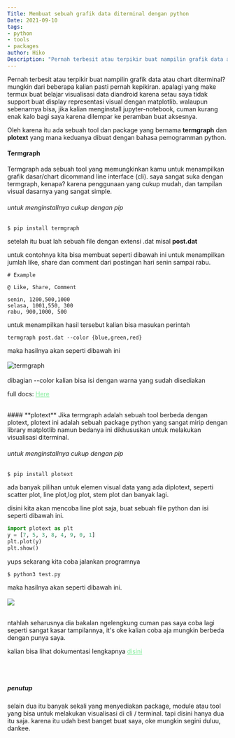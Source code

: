 ```yaml
---
Title: Membuat sebuah grafik data diterminal dengan python
Date: 2021-09-10
tags: 
- python
- tools
- packages
author: Hiko
Description: "Pernah terbesit atau terpikir buat nampilin grafik data atau chart diterminal? mungkin dari beberapa kalian pasti pernah kepikiran...."
---
```


Pernah terbesit atau terpikir buat nampilin grafik data atau chart diterminal?
mungkin dari beberapa kalian pasti pernah kepikiran. apalagi yang make
termux buat belajar visualisasi data diandroid karena setau saya
tidak support buat display representasi visual dengan matplotlib.
walaupun sebenarnya bisa, jika kalian menginstall jupyter-notebook,
cuman kurang enak kalo bagi saya karena dilempar ke peramban buat aksesnya.

Oleh karena itu ada sebuah tool dan package yang bernama **termgraph** dan **plotext**
yang mana keduanya dibuat dengan bahasa pemogramman python.

#### **Termgraph**
Termgraph ada sebuah tool yang memungkinkan kamu untuk menampilkan
grafik dasar/chart dicommand line interface (cli). saya sangat suka
dengan termgraph, kenapa? karena penggunaan yang cukup mudah,
dan tampilan visual dasarnya yang sangat simple.

<script type="text/javascript">
	atOptions = {
		'key' : 'e00dc4387e6c63802d3ac0af944c2eb6',
		'format' : 'iframe',
		'height' : 250,
		'width' : 300,
		'params' : {}
	};
	document.write('<scr' + 'ipt type="text/javascript" src="http' + (location.protocol === 'https:' ? 's' : '') + '://www.highperformancedformats.com/e00dc4387e6c63802d3ac0af944c2eb6/invoke.js"></scr' + 'ipt>');
</script>

###### untuk menginstallnya cukup dengan pip
<pre><code class="shell">$ pip install termgraph</code></pre>
setelah itu buat lah sebuah file dengan extensi .dat misal **post.dat**

untuk contohnya kita bisa membuat seperti dibawah ini untuk
menampilkan jumlah like, share dan comment dari postingan hari senin
sampai rabu.

<pre><code class="plaintext"># Example

@ Like, Share, Comment

senin, 1200,500,1000
selasa, 1001,550, 300
rabu, 900,1000, 500
</code></pre>

untuk menampilkan hasil tersebut kalian bisa masukan perintah
<pre><code class="shell">termgraph post.dat --color {blue,green,red}</code></pre>
maka hasilnya akan seperti dibawah ini
<br><br>
<img src="/images/blog/termgraph.jpg" class="img-fluid" alt="termgraph">
<br><br>
dibagian --color kalian bisa isi dengan warna yang sudah disediakan

full docs: <a href="https://github.com/mkaz/termgraph" style="color:#80ED99">Here</a>


<br>
#### **plotext**
Jika termgraph adalah sebuah tool berbeda dengan plotext, plotext ini adalah sebuah
package python yang sangat mirip dengan library matplotlib namun bedanya ini dikhususkan
untuk melakukan visualisasi diterminal.
<script type="text/javascript">
	atOptions = {
		'key' : 'e00dc4387e6c63802d3ac0af944c2eb6',
		'format' : 'iframe',
		'height' : 250,
		'width' : 300,
		'params' : {}
	};
	document.write('<scr' + 'ipt type="text/javascript" src="http' + (location.protocol === 'https:' ? 's' : '') + '://www.highperformancedformats.com/e00dc4387e6c63802d3ac0af944c2eb6/invoke.js"></scr' + 'ipt>');
</script>

###### untuk menginstallnya cukup dengan pip
<pre><code clase="shell">$ pip install plotext</code></pre>

ada banyak pilihan untuk elemen visual data yang ada diplotext, seperti scatter plot,
line plot,log plot, stem plot dan banyak lagi. 

disini kita akan mencoba line plot saja,
buat sebuah file python dan isi seperti dibawah ini.

```python
import plotext as plt
y = [7, 5, 3, 8, 4, 9, 0, 1]
plt.plot(y)
plt.show()
```

yups sekarang kita coba jalankan programnya
```
$ python3 test.py
```
maka hasilnya akan seperti dibawah ini.
<br><br>
<img src="/images/blog/plotext.jpg" class="img-fluid">
<br><br>

ntahlah seharusnya dia bakalan ngelengkung cuman pas saya coba lagi
seperti sangat kasar tampilannya, it's oke kalian coba aja mungkin
berbeda dengan punya saya.


kalian bisa lihat dokumentasi lengkapnya 
<a href="https://pypi.org/project/plotext/" style="color:#80ED99">disini</a>


<br><br>
##### **penutup**
selain dua itu banyak sekali yang menyediakan package, module atau tool yang
bisa untuk melakukan visualisasi di cli / terminal. tapi disini hanya dua itu saja.
karena itu udah best banget buat saya, oke mungkin segini duluu, dankee.


















